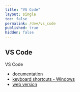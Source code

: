 ```yaml
---
title: "VS Code"
layout: single
toc: false
permalink: /dev/vs_code
published: true
hidden: false
---
```


<head>
  <base target="_blank">
</head>

## VS Code

VS Code
- [documentation](https://code.visualstudio.com/docs)
- [keyboard shortcuts - Windows](https://code.visualstudio.com/shortcuts/keyboard-shortcuts-windows.pdf)
- [web version](https://code.visualstudio.com/docs/editor/vscode-web)
